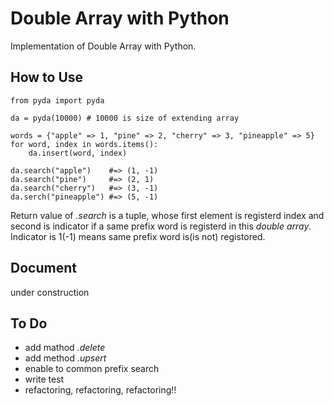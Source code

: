 # Double Array with Python
Implementation of Double Array with Python.

## How to Use

```
from pyda import pyda

da = pyda(10000) # 10000 is size of extending array

words = {"apple" => 1, "pine" => 2, "cherry" => 3, "pineapple" => 5}
for word, index in words.items():
    da.insert(word, index)

da.search("apple")    #=> (1, -1)
da.search("pine")     #=> (2, 1)  
da.search("cherry")   #=> (3, -1)
da.serch("pineapple") #=> (5, -1)
```
Return value of *.search* is a tuple, whose first element is registerd index and second is indicator if a same prefix word is registerd in this *double array*. Indicator is 1(-1) means same prefix word is(is not) registored.


## Document
under construction

## To Do
* add mathod *.delete*
* add method *.upsert*
* enable to common prefix search
* write test
* refactoring, refactoring, refactoring!!